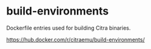# build-environments
Dockerfile entries used for building Citra binaries.

https://hub.docker.com/r/citraemu/build-environments/

